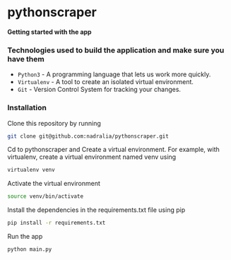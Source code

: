 # pythonscraper

**Getting started with the app**

### Technologies used to build the application and make sure  you have them
- `Python3` - A programming language that lets us work more quickly.
- `Virtualenv` - A tool to create an isolated virtual environment.
- `Git` - Version Control System for tracking your changes.
### Installation

Clone this repository by running

```sh
git clone git@github.com:nadralia/pythonscraper.git
```

Cd to pythonscraper and Create a virtual environment. For example, with virtualenv, create a virtual environment named venv using

```sh
virtualenv venv
```

Activate the virtual environment

```sh
source venv/bin/activate
```

Install the dependencies in the requirements.txt file using pip

```sh
pip install -r requirements.txt
```


Run the app

```sh
python main.py
```

